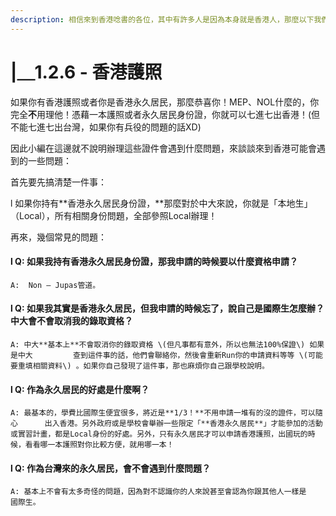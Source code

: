 ```yaml
---
description: 相信來到香港唸書的各位，其中有許多人是因為本身就是香港人，那麼以下我們就來談談如果你有一本香港護照......該怎麼做呢！？
---
```


# \|＿1.2.6 - 香港護照

如果你有香港護照或者你是香港永久居民，那麼恭喜你！MEP、NOL什麼的，你完全**不**用理他！憑藉一本護照或者永久居民身份證，你就可以七進七出香港！\(但不能七進七出台灣，如果你有兵役的問題的話XD\)

因此小編在這邊就不說明辦理這些證件會遇到什麼問題，來談談來到香港可能會遇到的一些問題：

首先要先搞清楚一件事：

l   如果你持有**香港永久居民身份證，**那麼對於中大來說，你就是「本地生」（Local），所有相關身份問題，全部參照Local辦理！

再來，幾個常見的問題：

#### l   Q: 如果我持有香港永久居民身份證，那我申請的時候要以什麼資格申請？

    A:  Non – Jupas管道。

#### l   Q: 如果我其實是香港永久居民，但我申請的時候忘了，說自己是國際生怎麼辦？中大會不會取消我的錄取資格？

    A: 中大**基本上**不會取消你的錄取資格 \(但凡事都有意外，所以也無法100%保證\) 如果是中大         查到這件事的話，他們會聯絡你，然後會重新Run你的申請資料等等 \(可能要重填相關資料\) 。如果你自己發現了這件事，那也麻煩你自己跟學校說明。

#### l   Q: 作為永久居民的好處是什麼啊？

    A: 最基本的，學費比國際生便宜很多，將近是**1/3！**不用申請一堆有的沒的證件，可以隨心      出入香港。另外政府或是學校會舉辦一些限定「**香港永久居民**」才能參加的活動或實習計畫，都是Local身份的好處。另外，只有永久居民才可以申請香港護照，出國玩的時候，看看哪一本護照對你比較方便，就用哪一本！

#### l   Q: 作為台灣來的永久居民，會不會遇到什麼問題？

    A: 基本上不會有太多奇怪的問題，因為對不認識你的人來說甚至會認為你跟其他人一樣是    國際生。  
    

